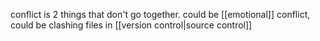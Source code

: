 conflict is 2 things that don't go together.
could be [[emotional]] conflict, could be clashing files in [[version control|source control]]
